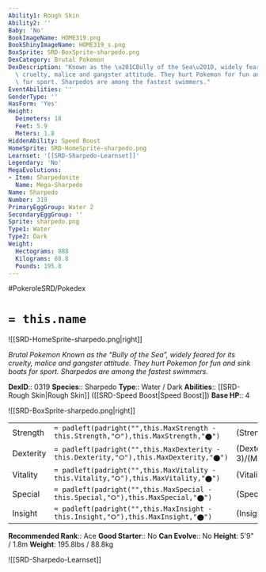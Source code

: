 ```yaml
---
Ability1: Rough Skin
Ability2: ''
Baby: 'No'
BookImageName: HOME319.png
BookShinyImageName: HOME319_s.png
BoxSprite: SRD-BoxSprite-sharpedo.png
DexCategory: Brutal Pokemon
DexDescription: "Known as the \u201CBully of the Sea\u201D, widely feared for its\
  \ cruelty, malice and gangster attitude. They hurt Pokemon for fun and sink boats\
  \ for sport. Sharpedos are among the fastest swimmers."
EventAbilities: ''
GenderType: ''
HasForm: 'Yes'
Height:
  Deimeters: 18
  Feet: 5.9
  Meters: 1.8
HiddenAbility: Speed Boost
HomeSprite: SRD-HomeSprite-sharpedo.png
Learnset: '[[SRD-Sharpedo-Learnset]]'
Legendary: 'No'
MegaEvolutions:
- Item: Sharpedonite
  Name: Mega-Sharpedo
Name: Sharpedo
Number: 319
PrimaryEggGroup: Water 2
SecondaryEggGroup: ''
Sprite: sharpedo.png
Type1: Water
Type2: Dark
Weight:
  Hectograms: 888
  Kilograms: 88.8
  Pounds: 195.8
---
```


#PokeroleSRD/Pokedex

# `= this.name`

![[SRD-HomeSprite-sharpedo.png|right]]

*Brutal Pokemon*
*Known as the “Bully of the Sea”, widely feared for its cruelty, malice and gangster attitude. They hurt Pokemon for fun and sink boats for sport. Sharpedos are among the fastest swimmers.*

**DexID**:: 0319
**Species**:: Sharpedo
**Type**:: Water / Dark
**Abilities**:: [[SRD-Rough Skin|Rough Skin]] ([[SRD-Speed Boost|Speed Boost]])
**Base HP**:: 4

![[SRD-BoxSprite-sharpedo.png|right]]

|           |                                                                                        |                                          |
| --------- | -------------------------------------------------------------------------------------- | ---------------------------------------- |
| Strength  | `= padleft(padright("",this.MaxStrength - this.Strength,"⭘"),this.MaxStrength,"⬤")`    | (Strength::3)/(MaxStrength::7)   |
| Dexterity | `= padleft(padright("",this.MaxDexterity - this.Dexterity,"⭘"),this.MaxDexterity,"⬤")` | (Dexterity:: 3)/(MaxDexterity::6) |
| Vitality  | `= padleft(padright("",this.MaxVitality - this.Vitality,"⭘"),this.MaxVitality,"⬤")`    | (Vitality::1)/(MaxVitality::3)   |
| Special   | `= padleft(padright("",this.MaxSpecial - this.Special,"⭘"),this.MaxSpecial,"⬤")`       | (Special::3)/(MaxSpecial::6)     |
| Insight   | `= padleft(padright("",this.MaxInsight - this.Insight,"⭘"),this.MaxInsight,"⬤")`       | (Insight::1)/(MaxInsight::3)     |

**Recommended Rank**:: Ace
**Good Starter**:: No
**Can Evolve**:: No
**Height**: 5'9" / 1.8m
**Weight**: 195.8lbs / 88.8kg

![[SRD-Sharpedo-Learnset]]